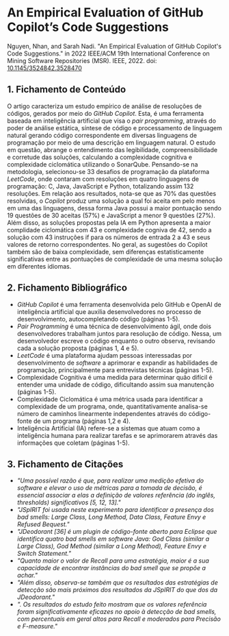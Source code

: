 # An Empirical Evaluation of GitHub Copilot’s Code Suggestions

Nguyen, Nhan, and Sarah Nadi. "An Empirical Evaluation of GitHub Copilot's Code Suggestions." in 2022 IEEE/ACM 19th International Conference on Mining Software Repositories (MSR). IEEE, 2022. doi: [10.1145/3524842.3528470](https://doi.org/10.1145/3524842.3528470)

## 1. Fichamento de Conteúdo

O artigo caracteriza um estudo empírico de análise de resoluções de códigos, gerados por meio do _GitHub Copilot_. Esta, é uma ferramenta baseada em inteligência artificial que visa o _pair programming_, através do poder de análise estática, síntese de código e processamento de linguagem natural gerando código correspondente em diversas linguagens de programação por meio de uma descrição em linguagem natural. O estudo em questão, abrange o entendimento das legibilidade, compreensibilidade e corretude das soluçôes, calculando a complexidade cognitiva e complexidade ciclomática utilizando o SonarQube. Pensando-se na metodologia, selecionou-se 33 desafios de programação da plataforma _LeetCode_, onde contaram com resoluções em quatro linguagens de programação: C, Java, JavaScript e Python, totalizando assim 132 resoluções. Em relação aos resultados, nota-se que as 70% das questões resolvidas, o _Copilot_ produz uma solução a qual foi aceita em pelo menos em uma das linguagens, dessa forma Java possui a maior pontuação sendo 19 questões de 30 aceitas (57%) e JavaScript a menor 9 questões (27%). Além disso, as soluções propostas pela IA em Python apresenta a maior complidade ciclomática com 43 e complexidade cogniva de 42, sendo a solução com 43 instruções if para os números de entrada 2 a 43 e seus valores de retorno correspondentes. No geral, as sugestões do Copilot também são de baixa complexidade, sem diferenças estatisticamente significativas entre as pontuações de complexidade de uma mesma solução em diferentes idiomas.
 

## 2. Fichamento Bibliográfico 

* _GitHub Copilot_ é uma ferramenta desenvolvida pelo GitHub e OpenAI de inteligência artificial que auxilia desenvolvedores no processo de desenvolvimento, autocompletando código (páginas 1-5).
* _Pair Programming_ é uma técnica de desenvolvimento ágil, onde dois desenvolvedores trabalham juntos para resolução de código. Nessa, um desenvolvedor escreve o código enquanto o outro observa, revisando cada a solução proposta (páginas 1, 4 e 5).
* _LeetCode_ é uma plataforma ajudam pessoas interessadas por desenvolvimento de _software_ a aprimorar e expandir as habilidades de programação, principalmente para entrevistas técnicas (páginas 1-5).
* Complexidade Cognitiva  é uma medida para determinar quão difícil é entender uma unidade de código, dificultando assim sua manutenção (páginas 1-5).
* Complexidade Ciclomática é uma métrica usada para identificar a complexidade de um programa, onde, quantitativamente analisa-se número de caminhos linearmente independentes através do código-fonte de um programa (páginas 1,2 e 4).
* Inteligência Artificial (IA) refere-se a sistemas que atuam como a inteligência humana para realizar tarefas e se aprimorarem através das informações que coletam (páginas 1-5).

## 3. Fichamento de Citações 

* _"Uma possível razão é que, para realizar uma medição efetiva do software e elevar o uso de métricas para a tomada de decisão, é essencial associar a elas a definição de valores referência (do inglês, thresholds) significativos [5, 12, 13]."_
* _"JSpIRIT foi usada neste experimento para identificar a presença dos bad smells: Large Class, Long Method, Data Class, Feature Envy e Refused Bequest."_
* _"JDeodorant [36] é um plugin de código-fonte aberto para Eclipse que identifica quatro bad smells em software Java: God Class (similar a Large Class), God Method (similar a Long Method), Feature Envy e Switch Statement."_
* _"Quanto maior o valor de Recall para uma estratégia, maior é a sua capacidade de encontrar instâncias do bad smell que se propõe a achar."_
* _"Além disso, observa-se também que os resultados das estratégias de detecção são mais próximos dos resultados da JSpIRIT do que dos da JDeodorant."_
* _". Os resultados do estudo feito mostram que os valores referência foram significativamente eficazes no apoio à detecção de bad smells, com percentuais em geral altos para Recall e moderados para Precisão e F-measure."_